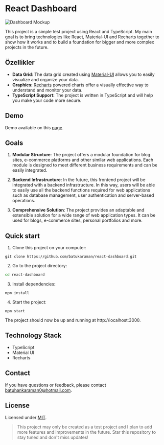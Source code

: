 
# React Dashboard

![Dashboard Mockup](https://gcdnb.pbrd.co/images/hWFN0SFxBBH1.png)

This project is a simple test project using React and TypeScript. My main goal is to bring technologies like React, Material-UI and Recharts together to show how it works and to build a foundation for bigger and more complex projects in the future.

## Özellikler

- **Data Grid**: The data grid created using [Material-UI](https://material-ui.com/) allows you to easily visualize and organize your data.
- **Graphics**: [Recharts](http://recharts.org/) powered charts offer a visually effective way to understand and monitor your data.
- **TypeScript Support**: The project is written in TypeScript and will help you make your code more secure.

## Demo

Demo available on this [page](https://react-dashboard-batukaraman.netlify.app).

## Goals

1. **Modular Structure**: The project offers a modular foundation for blog sites, e-commerce platforms and other similar web applications. Each module is designed to meet different business requirements and can be easily integrated.

2. **Backend Infrastructure**: In the future, this frontend project will be integrated with a backend infrastructure. In this way, users will be able to easily use all the backend functions required for web applications such as database management, user authentication and server-based operations.

3. **Comprehensive Solution**: The project provides an adaptable and extensible solution for a wide range of web application types. It can be used for blogs, e-commerce sites, personal portfolios and more.

## Quick start

1. Clone this project on your computer:
```
git clone https://github.com/batukaraman/react-dashboard.git
```

2. Go to the project directory:
```bash
cd react-dashboard
```

3. Install dependencies:
```
npm install
```

4. Start the project:
```
npm start
```

The project should now be up and running at http://localhost:3000.

## Technology Stack
- TypeScript
- Material UI
- Recharts

## Contact

If you have questions or feedback, please contact [batuhankaraman0@hotmail.com](mailto:batuhankaraman0@hotmail.com).

## License

Licensed under [MIT](LICENSE).


> This project may only be created as a test project and I plan to add more features and improvements in the future. Star this repository to stay tuned and don't miss updates!

